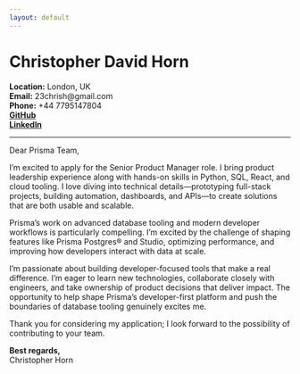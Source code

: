 ```yaml
---
layout: default
---
```


<h1 class="cv-name">Christopher David Horn</h1>
<div class="cv-contact">
<div class="cv-contact-row">
  <div><strong>Location:</strong> London, UK</div>
  <div><strong>Email:</strong> 23chrish@gmail.com</div>
  <div><strong>Phone:</strong> +44 7795147804</div>
  <div><a href="https://github.com/23chorn/" class="cv-link"><strong>GitHub</strong></a></div>
  <div><a href="https://www.linkedin.com/in/christopher-horn-19a795151/" class="cv-link"><strong>LinkedIn</strong></a></div>
    </div>
</div>

---

<p class="cover-dear">Dear Prisma Team,</p>

I’m excited to apply for the Senior Product Manager role. I bring product leadership experience along with hands-on skills in Python, SQL, React, and cloud tooling. I love diving into technical details—prototyping full-stack projects, building automation, dashboards, and APIs—to create solutions that are both usable and scalable.

Prisma’s work on advanced database tooling and modern developer workflows is particularly compelling. I’m excited by the challenge of shaping features like Prisma Postgres® and Studio, optimizing performance, and improving how developers interact with data at scale.

I’m passionate about building developer-focused tools that make a real difference. I’m eager to learn new technologies, collaborate closely with engineers, and take ownership of product decisions that deliver impact. The opportunity to help shape Prisma’s developer-first platform and push the boundaries of database tooling genuinely excites me.

Thank you for considering my application; I look forward to the possibility of contributing to your team.

**Best regards,**  
Christopher Horn